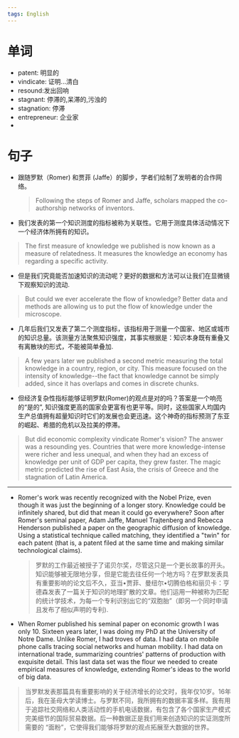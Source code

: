```yaml
---
tags: English
---
```




# 单词

-   patent: 明显的
-   vindicate: 证明...清白
-   resound:发出回响
-   stagnant: 停滞的,呆滞的,污浊的
-   stagnation: 停滞
-   entrepreneur: 企业家
-   

# 句子

-   跟随罗默（Romer) 和贾菲 (Jaffe）的脚步，学者们绘制了发明者的合作网络。

    >   Following the steps of Romer and Jaffe, scholars mapped the co-authorship networks of inventors.

-   我们发表的第一个知识测度的指标被称为关联性。它用于测度具体活动情况下一个经济体所拥有的知识。

  >   The first measure of knowledge we published is now known as a measure of relatedness. It measures the knowledge an economy has regarding a specific activity.

-   但是我们究竟能否加速知识的流动呢？更好的数据和方法可以让我们在显微镜下观察知识的流动. 

  >   But could we ever accelerate the flow of knowledge? Better data and methods are allowing us to put the flow of knowledge under the microscope.

-   几年后我们又发表了第二个测度指标，该指标用于测量一个国家、地区或城市的知识总量。该测量方法聚焦知识强度，其事实根据是：知识本身既有重叠又有离散块的形式，不能被简单叠加. 

  >   A few years later we published a second metric measuring the total knowledge in a country, region, or city. This measure focused on the intensity of knowledge--the fact that knowledge cannot be simply added, since it has overlaps and comes in discrete chunks.

-   但经济复杂性指标能够证明罗默(Romer)的观点是对的吗？答案是一个响亮的“是的”, 知识强度更高的国家会更富有也更平等。同时，这些国家人均国内生产总值拥有超量知识时它们的发展也会更迅速。这个神奇的指标预测了东亚的崛起、希腊的危机以及拉美的停滞。

  >   But did economic complexity vindicate Romer's vision? The answer was a resounding yes. Countries that were more knowledge-intense were richer and less unequal, and when they had an excess of knowledge per unit of GDP per capita, they grew faster. The magic metric predicted the rise of East Asia, the crisis of Greece and the stagnation of Latin America.

---

-   Romer's work was recently recognized with the Nobel Prize, even though it was just the beginning of a longer story. Knowledge could be infinitely shared, but did that mean it could go everywhere? Soon after Romer's seminal paper, Adam Jaffe, Manuel Trajtenberg and Rebecca Henderson published a paper on the geographic diffusion of knowledge. Using a statistical technique called matching, they identified a "twin" for each patent (that is, a patent filed at the same time and making similar technological claims).

    >   罗默的工作最近被授子了诺贝尔奖，尽管这只是一个更长故事的开头。知识能够被无限地分享，但是它能去往任何一个地方吗？在罗默发表具有重要影响的论文后不久，亚当•贾菲、曼纽尔•切腾伯格和丽贝卡：亨德森发表了一篇关于知识的地理扩散的文章。他们运用一种被称为匹配的统计学技术，为每一个专利识别出它的“双胞胎”（即另一个同时申请且发布了相似声明的专利).

-   When Romer published his seminal paper on economic growth I was only 10. Sixteen years later, I was doing my PhD at the University of Notre Dame. Unlike Romer, I had troves of data. I had data on mobile phone calls tracing social networks and human mobility. I had data on international trade, summarizing countries' patterns of production with exquisite detail. This last data set was the flour we needed to create empirical measures of knowledge, extending Romer's ideas to the world of big data.

  >    当罗默发表那篇具有重要影响的关于经济增长的论文时，我年仅10岁。16年后，我在圣母大学读博士。与罗默不同，我所拥有的数据丰富多样。我有用于追踪社交网络和人类活动性的手机电话数据，有包含了各个国家生产模式完美细节的国际贸易数据。后一种数据正是我们用来创造知识的实证测度所需要的 “面粉”，它使得我们能够将罗默的观点拓展至大数据的世界。